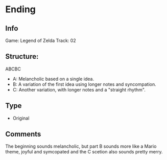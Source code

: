 # Ending

## Info

Game: Legend of Zelda
Track: 02

## Structure:
ABCBC
- A: Melancholic based on a single idea.
- B: A variation of the first idea using longer notes and syncompation.
- C: Another variation, with longer notes and a "straight rhythm".

## Type
- Original

## Comments

The beginning sounds melancholic, but part B sounds more like a Mario theme, joyful and symcopated and the C scetion also sounds pretty merry.